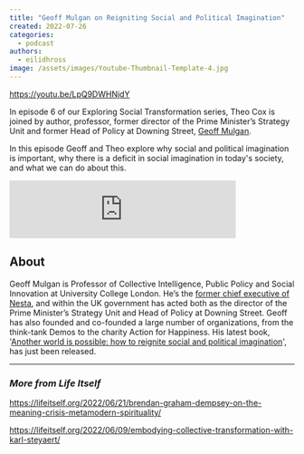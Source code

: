 ```yaml
---
title: "Geoff Mulgan on Reigniting Social and Political Imagination"
created: 2022-07-26
categories: 
  - podcast
authors: 
  - eilidhross
image: /assets/images/Youtube-Thumbnail-Template-4.jpg
---
```


https://youtu.be/LpQ9DWHNjdY

In episode 6 of our Exploring Social Transformation series, Theo Cox is joined by author, professor, former director of the Prime Minister’s Strategy Unit and former Head of Policy at Downing Street, [Geoff Mulgan](https://www.geoffmulgan.com/).

In this episode Geoff and Theo explore why social and political imagination is important, why there is a deficit in social imagination in today's society, and what we can do about this.

<iframe src="https://anchor.fm/life-itself/embed/episodes/Geoff-Mulgan-on-Reigniting-Social-and-Political-Imagination-e1lm1vn" height="102px" width="400px" frameborder="0" scrolling="no"></iframe>

## About

Geoff Mulgan is Professor of Collective Intelligence, Public Policy and Social Innovation at University College London. He’s the [former chief executive of Nesta](https://www.nesta.org.uk/team/geoff-mulgan/), and within the UK government has acted both as the director of the Prime Minister’s Strategy Unit and Head of Policy at Downing Street. Geoff has also founded and co-founded a large number of organizations, from the think-tank Demos to the charity Action for Happiness. His latest book, '[Another world is possible: how to reignite social and political imagination](https://www.amazon.co.uk/Another-World-Possible-Political-Imagination/dp/1787386910)', has just been released.

* * *

### _More from Life Itself_

https://lifeitself.org/2022/06/21/brendan-graham-dempsey-on-the-meaning-crisis-metamodern-spirituality/

https://lifeitself.org/2022/06/09/embodying-collective-transformation-with-karl-steyaert/

